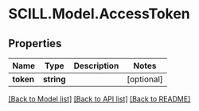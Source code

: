 # SCILL.Model.AccessToken
## Properties

Name | Type | Description | Notes
------------ | ------------- | ------------- | -------------
**token** | **string** |  | [optional] 

[[Back to Model list]](../README.md#documentation-for-models) [[Back to API list]](../README.md#documentation-for-api-endpoints) [[Back to README]](../README.md)

